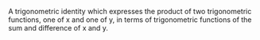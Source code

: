 A trigonometric identity which expresses the product of two
trigonometric functions, one of x and one of y, in terms of
trigonometric functions of the sum and difference of x and y.
